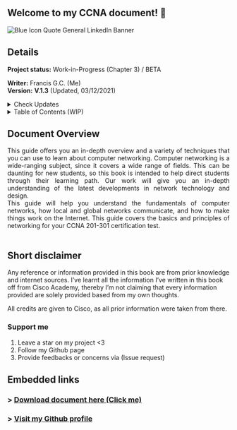## Welcome to my CCNA document! 👋

![Blue Icon Quote General LinkedIn Banner](https://user-images.githubusercontent.com/75497349/109583152-60f63580-7b3a-11eb-999a-ae1c06c89b80.png)

## Details
**Project status:** Work-in-Progress (Chapter 3) / BETA <br/>

**Writer:** Francis G.C. (Me) <br/>
**Version:** **V.1.3** (Updated, 03/12/2021) <br/>

<details>
  <summary>Check Updates</summary>
   <br/>
  
- Small leak (Chapter 3)
- Added new extra information for Chapter 3 (NEW!)
- Updated content outline.
- New format of book introduction.
</details>

<details>
  <summary>Table of Contents (WIP)</summary>
  <br/>
  
```
CHAPTER 1 (Network Foundation)	8
     Computer Network Perspective	8
          Network Overview	8
               Reliable Network	9
          Types of Networks	11
               3 Tier Architectural Model Overview	12
               2 Tier Architectural Model Overview	13
          Types of network topology	14
CHAPTER 2 (TCP/IP Model)	17
     TCP/IP Networking Model	17
          TCP/IP Application Layer	18
               HTTP Overview	19
                    Simple HTTP logic	20
                    Additional Information (HTTP)	20
          TCP/IP Transport Layer	21
               Transmission Control Protocol	21
                    TCP Flags	21
                    Connection-Oriented Communication	22
                    Three-Way Handshake	22
                    Flow Control	23
                    TCP Error Detection/Recovery	25
                    Same-layer and Adjacent-layer Interactions	26
                    TCP Header	26
                    4 Way Handshake	28
               User Datagram Protocol	28
TCP/IP Network Layer	30
     Characteristics of IP	30
     IPv4 Overview	31
     Limitations of IPv4	32
     IPv6 Overview	32
     Routing basic overview	34
     Network Layer Summary	36
Data link layer	36
     Transmission methods	38
     Sublayers (MAC and LLC)	38
     Encapsulation and De-encapsulation	38
Physical Layer Overview	38
     Physical Layer Summary	39
Benefits of a network model	39
Chapter Summary	39
CHAPTER 3 (Ethernet Introduction)	39
     Ethernet Introduction	41
          Types of Ethernet LANs	41
```   
## NOTE: The following contents may not be updated. Chapter 3, small leak!
</details>

## Document Overview

<div style="text-align: justify"> This guide offers you an in-depth overview and a variety of techniques that you can use to learn about computer networking. Computer networking is a wide-ranging subject, since it covers a wide range of fields. This can be daunting for new students, so this book is intended to help direct students through their learning path. Our work will give you an in-depth understanding of the latest developments in network technology and design. </div>

<div style="text-align: justify"> This guide will help you understand the fundamentals of computer networks, how local and global networks communicate, and how to make things work on the Internet. This guide covers the basics and principles of networking for your CCNA 201-301 certification test. </div><br/>

## Short disclaimer

Any reference or information provided in this book are from prior knowledge and internet sources. I’ve learnt all the information I’ve written in this book off from Cisco Academy, thereby I’m not claiming that every information provided are solely provided based from my own thoughts. 

All credits are given to Cisco, as all prior information were taken from there.

### Support me
  
1) Leave a star on my project <3
2) Follow my Github page
3) Provide feedbacks or concerns via (Issue request)

## Embedded links
### > [Download document here (Click me)](https://github.com/FrancisIGP/CCNA-Document/blob/main/1CCNA-Document(Draft)%20-%20Draft.pdf) <br/>
### > [Visit my Github profile](https://github.com/FrancisIGP)
